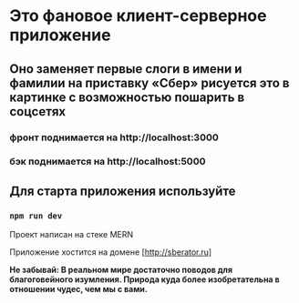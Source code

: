 # Это фановое клиент-серверное приложение

## Оно заменяет первые слоги в имени и фамилии на приставку «Сбер» рисуется это в картинке с возможностью пошарить в соцсетях

### фронт поднимается на http://localhost:3000
### бэк поднимается на http://localhost:5000

## Для старта приложения используйте

### `npm run dev`

Проект написан на стеке MERN

Приложение хостится на домене [http://sberator.ru]

**Не забывай: В реальном мире достаточно поводов для благоговейного изумления. Природа куда более изобретательна в отношении чудес, чем мы с вами.**